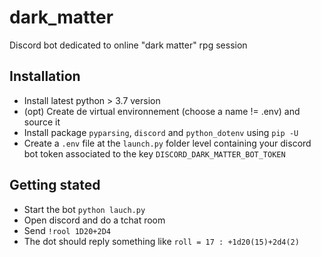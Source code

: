# dark_matter

Discord bot dedicated to online "dark matter" rpg session

## Installation
* Install latest python >  3.7 version
* (opt) Create de virtual environnement (choose a name != .env) and source it
* Install package ```pyparsing```, ```discord``` and ```python_dotenv``` using ```pip -U```
* Create a ```.env``` file at the ```launch.py``` folder level containing your discord bot token associated to the key  ```DISCORD_DARK_MATTER_BOT_TOKEN```

## Getting stated
* Start the bot ```python lauch.py```
* Open discord and do a tchat room
* Send ```!rool 1D20+2D4```
* The dot should reply something like ```roll = 17 : +1d20(15)+2d4(2)```
 
